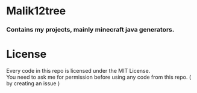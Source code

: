 # Malik12tree
### Contains my projects, mainly minecraft java generators.

# License
Every code in this repo is licensed under the MIT License.
<br>
You need to ask me for permission before using any code from this repo. ( by creating an issue )
